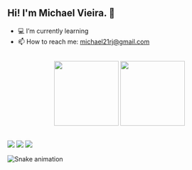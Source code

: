 ## Hi! I'm Michael Vieira. 👋
 - 💻 I’m currently learning
 - 📫 How to reach me: michael21rj@gmail.com
##


<div align="center">
  <img height="145em" src="https://github-readme-stats.vercel.app/api?username=MichaelVieira021&show_icons=true&theme=tokyonight&include_all_commits=true&count_private=true"/>
  <img height="145em" src="https://github-readme-stats.vercel.app/api/top-langs/?username=MichaelVieira021&layout=compact&langs_count=7&theme=tokyonight"/>
</div>
  
  ##
  
  <div> 
  <!--
  <a href="https://www.instagram.com/michaelvieira021/" target="_blank"><img src="https://img.shields.io/badge/-Instagram-%23E4405F?style=for-the-badge&logo=instagram&logoColor=white" target="_blank"></a>
  -->
 <a href="" target="_blank"><img src="https://img.shields.io/badge/Discord-7289DA?style=for-the-badge&logo=discord&logoColor=white" target="_blank"></a> 
  <a href = "mailto:Michael21rj@gmail.com"><img src="https://img.shields.io/badge/-Gmail-%23333?style=for-the-badge&logo=gmail&logoColor=white" target="_blank"></a>
  <a href="" target="_blank"><img src="https://img.shields.io/badge/-LinkedIn-%230077B5?style=for-the-badge&logo=linkedin&logoColor=white" target="_blank"></a> 
   
   ![Snake animation](https://github.com/MichaelVieira021/MichaelVieira021/blob/output/github-contribution-grid-snake.svg)

<!--
**MichaelVieira021/MichaelVieira021** is a ✨ _special_ ✨ repository because its `README.md` (this file) appears on your GitHub profile.

Here are some ideas to get you started:

- 🔭 I’m currently working on ...
- 🌱 I’m currently learning ...
- 👯 I’m looking to collaborate on ...
- 🤔 I’m looking for help with ...
- 💬 Ask me about ...
- 📫 How to reach me: ...
- 😄 Pronouns: ...
- ⚡ Fun fact: ...
-->
